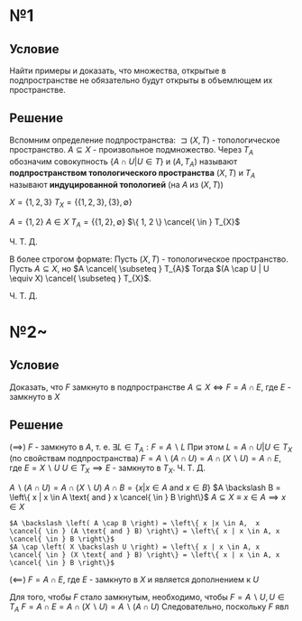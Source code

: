 # №1
## Условие
Найти примеры и доказать, что множества, открытые в подпространстве не обязательно будут открыты в объемлющем их пространстве.
## Решение
Вспомним определение подпространства:
	$\sqsupset (X, T)$ - топологическое пространство.
	$A \subseteq X$ - произвольное подмножество.
	Через $T_{A}$ обозначим совокупность $\left\{ A \cap U | U \in T \right\}$
	и $(A, T_{A})$ называют **подпространством топологического пространства** $(X, T)$
	и $T_{A}$ называют **индуцированной топологией** (на $A$ из $(X, T)$)

$X = \left\{ 1, 2, 3 \right\}$
$T_{X} = \{ \{ 1, 2, 3 \}, \{ 3 \}, \emptyset \}$

$A = \{ 1, 2 \}$
$A \in X$
$T_{A} = \left\{ \{ 1, 2 \}, \emptyset\right\}$
$\{ 1, 2 \} \cancel{ \in } T_{X}$

Ч. Т. Д.

В более строгом формате:
Пусть $(X, T)$ - топологическое пространство.
Пусть $A \subseteq X$, но $A \cancel{ \subseteq } T_{A}$
Тогда $(A \cap U | U \equiv X)  \cancel{ \subseteq } T_{X}$.

Ч. Т. Д.
# №2~
## Условие
Доказать, что $F$ замкнуто в подпространстве $A \subseteq X \iff F = A \cap E$, где $E$ - замкнуто в $X$

## Решение
$\left( \implies \right)$
$F$ - замкнуто в $A$, т. е. $\exists L \in T_A : F = A \backslash L$
	При этом $L = A \cap U | U \in T_X$ (по свойствам подпространства)
$F = A \backslash(A \cap U) = A \cap \left( X \backslash U \right) = A \cap E$, где $E = X \backslash U$
$U \in T_{X} \implies E$ - замкнуто в $T_{X}$. 
Ч. Т. Д.

$A \backslash(A \cap U) = A \cap \left( X \backslash U \right)$
	$A \cap B = \left\{ x | x \in A \text{ and } x \in B \right\}$
	$A \backslash B = \left\{ x | x \in A \text{ and } x \cancel{ \in } B \right\}$
	$A \subseteq X \equiv x \in A \implies x \in X$
	
	$A \backslash \left( A \cap B \right) = \left\{ x |x \in A,  x \cancel{ \in } (A \text{ and } B) \right\} = \left\{ x | x \in A, x \cancel{ \in } B \right\}$
	$A \cap \left( X \backslash U \right) = \left\{ x | x \in A, x \cancel{ \in } (X \text{ and } B) \right\} = \left\{ x | x \in A, x \cancel{ \in } B \right\}$

$\left( \impliedby \right)$
$F = A \cap E$, где $E$ - замкнуто в $X$ и является дополнением к $U$

Для того, чтобы $F$ стало замкнутым, необходимо, чтобы $F = A \backslash U, U \in T_{A}$
$F = A \cap E = A \cap \left( X \backslash U \right) = A \backslash \left( A \cap U \right)$
Следовательно, поскольку $F$ явл